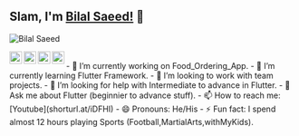 ## Slam, I'm [Bilal Saeed!](https://www.facebook.com/bilal.saeedddd/) 👋

<p align="left"> <img src="t.ly/cga0" alt="Bilal Saeed" /> </p>

<a href="https://github.com/bilalsaeedjh">
  <img align="left" alt="Bilal's Github" width="22px" src="https://cdn.jsdelivr.net/npm/simple-icons@v3/icons/github.svg" />
</a>
<a href="https://instagram.com/bilalsaeedjh/">
  <img align="left" alt="Bilal's Instagram" width="22px" src="https://cdn.jsdelivr.net/npm/simple-icons@v3/icons/instagram.svg" />
</a>
<a href="https://www.facebook.com/bilalsaeedjh/">
  <img align="left" alt="Bilal's Facebook" width="22px" src="https://cdn.jsdelivr.net/npm/simple-icons@v3/icons/facebook.svg" />
</a>
<a href="https://stackoverflow.com/users/13283931">
  <img align="left" alt="Bilal's StackOverFlow" width="22px" src="https://cdn.jsdelivr.net/npm/simple-icons@v3/icons/stackoverflow.svg" />
</a>

<br/>
- 🔭 I’m currently working on Food_Ordering_App.
- 🌱 I’m currently learning Flutter Framework.
- 👯 I’m looking to work with team projects.
- 🤔 I’m looking for help with Intermediate to advance in Flutter.
- 💬 Ask me about Flutter (beginnier to advance stuff).
- 📫 How to reach me: [Youtube](shorturl.at/iDFHI)
- 😄 Pronouns: He/His
- ⚡ Fun fact: I spend almost 12 hours playing Sports (Football,MartialArts,withMyKids).







